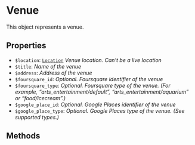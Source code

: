 # Venue	

This object represents a venue.	

## Properties	

- `$location`: [`Location`](Location.md) _Venue location. Can't be a live location_
- `$title`: _Name of the venue_
- `$address`: _Address of the venue_
- `$foursquare_id`: _Optional. Foursquare identifier of the venue_
- `$foursquare_type`: _Optional. Foursquare type of the venue. (For example, “arts_entertainment/default”, “arts_entertainment/aquarium” or “food/icecream”.)_
- `$google_place_id`: _Optional. Google Places identifier of the venue_
- `$google_place_type`: _Optional. Google Places type of the venue. (See supported types.)_

## Methods	
